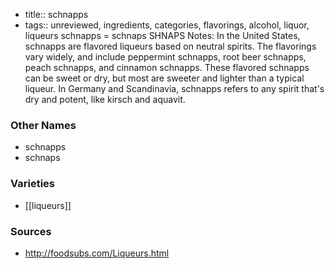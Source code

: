 - title:: schnapps
- tags:: unreviewed, ingredients, categories, flavorings, alcohol, liquor, liqueurs
schnapps = schnaps SHNAPS Notes: In the United States, schnapps are flavored liqueurs based on neutral spirits. The flavorings vary widely, and include peppermint schnapps, root beer schnapps, peach schnapps, and cinnamon schnapps. These flavored schnapps can be sweet or dry, but most are sweeter and lighter than a typical liqueur. In Germany and Scandinavia, schnapps refers to any spirit that's dry and potent, like kirsch and aquavit.

### Other Names

* schnapps
* schnaps

### Varieties

* [[liqueurs]]

### Sources
* http://foodsubs.com/Liqueurs.html
